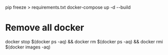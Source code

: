 pip freeze > requirements.txt
docker-compose up -d --build

# Remove all docker
docker stop $(docker ps -aq) && docker rm $(docker ps -aq) && docker rmi $(docker images -aq)